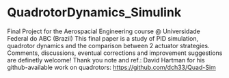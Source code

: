 # QuadrotorDynamics_Simulink
Final Project for the Aerospacial Engineering course @ Universidade Federal do ABC (Brazil)
This final paper is a study of PID simulation, quadrotor dynamics and the comparison between 2 actuator strategies. 
Comments, discussions, eventual corrections and improvement suggestions are definetly welcome!
Thank you note and ref.: David Hartman for his github-available work on quadrotors: https://github.com/dch33/Quad-Sim 
